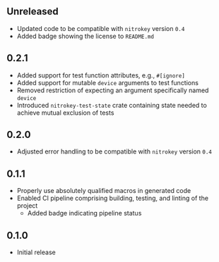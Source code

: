 Unreleased
----------
- Updated code to be compatible with `nitrokey` version `0.4`
- Added badge showing the license to `README.md`


0.2.1
-----
- Added support for test function attributes, e.g., `#[ignore]`
- Added support for mutable `device` arguments to test functions
- Removed restriction of expecting an argument specifically named
  `device`
- Introduced `nitrokey-test-state` crate containing state needed to
  achieve mutual exclusion of tests


0.2.0
-----
- Adjusted error handling to be compatible with `nitrokey` version `0.4`


0.1.1
-----
- Properly use absolutely qualified macros in generated code
- Enabled CI pipeline comprising building, testing, and linting of the
  project
  - Added badge indicating pipeline status


0.1.0
-----
- Initial release
